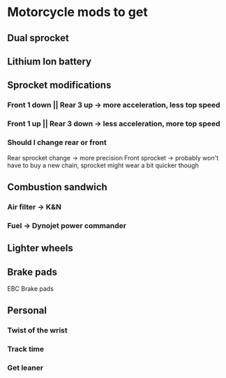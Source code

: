 # Motorcycle mods to get
## Dual sprocket
## Lithium Ion battery

## Sprocket modifications
### Front 1 down || Rear 3 up -> more acceleration, less top speed
### Front 1 up || Rear 3 down -> less acceleration, more top speed
### Should I change rear or front
Rear sprocket change -> more precision
Front sprocket -> probably won't have to buy a new chain, sprocket might wear a bit quicker though


## Combustion sandwich
### Air filter -> K&N
### Fuel -> Dynojet power commander

## Lighter wheels

## Brake pads
EBC Brake pads

## Personal
### Twist of the wrist
### Track time
### Get leaner
